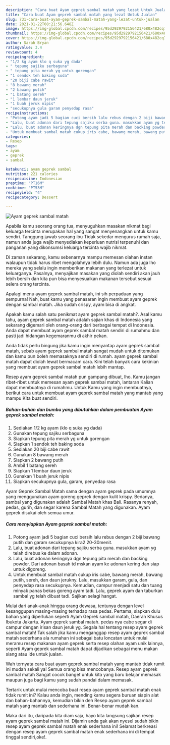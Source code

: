 ```yaml
---
description: "Cara buat Ayam geprek sambal matah yang lezat Untuk Jualan"
title: "Cara buat Ayam geprek sambal matah yang lezat Untuk Jualan"
slug: 731-cara-buat-ayam-geprek-sambal-matah-yang-lezat-untuk-jualan
date: 2021-01-22T08:21:56.648Z
image: https://img-global.cpcdn.com/recipes/95d2929792156421/680x482cq70/ayam-geprek-sambal-matah-foto-resep-utama.jpg
thumbnail: https://img-global.cpcdn.com/recipes/95d2929792156421/680x482cq70/ayam-geprek-sambal-matah-foto-resep-utama.jpg
cover: https://img-global.cpcdn.com/recipes/95d2929792156421/680x482cq70/ayam-geprek-sambal-matah-foto-resep-utama.jpg
author: Sarah Bryan
ratingvalue: 3.4
reviewcount: 4
recipeingredient:
- "1/2 kg ayam klo q suka yg dada"
- " tepung sajiku serbaguna"
- " tepung pita merah yg untuk gorengan"
- "1 sendok teh baking soda"
- "20 biji cabe rawit"
- "8 bawang merah"
- "2 bawang putih"
- "1 batang sereh"
- "1 lembar daun jeruk"
- "1 buah jeruk nipis"
- "secukupnya gula garam penyedap rasa"
recipeinstructions:
- "Potong ayam jadi 5 bagian cuci bersih lalu rebus dengan 2 biji bawang putih dan garam secukupnya kira2 20-30menit."
- "Lalu, buat adonan dari tepung sajiku serba guna. masukkan ayam yg telah direbus ke dalam adonan."
- "Lalu, buat adonan keringnya dgn tepung pita merah dan backing powder. Dari adonan basah td mskan ayam ke adonan kering dan siap untuk digoreng."
- "Untuk membuat sambal matah cukup iris cabe, bawang merah, bawang putih, sereh, dan daun jerukny. Lalu, masukkan garam, gula, dan penyedap rasa secukupnya. Kemudian, campur menjadi satu dan tuang minyak panas bekas goreng ayam tadi. Lalu, geprek ayam dan taburkan sambal yg telah dibuat tadi. Sajikan selagi hangat."
categories:
- Resep
tags:
- ayam
- geprek
- sambal

katakunci: ayam geprek sambal 
nutrition: 221 calories
recipecuisine: Indonesian
preptime: "PT16M"
cooktime: "PT53M"
recipeyield: "4"
recipecategory: Dessert

---
```



![Ayam geprek sambal matah](https://img-global.cpcdn.com/recipes/95d2929792156421/680x482cq70/ayam-geprek-sambal-matah-foto-resep-utama.jpg)

Apabila kamu seorang orang tua, menyuguhkan masakan nikmat bagi keluarga tercinta merupakan hal yang sangat menyenangkan untuk kamu sendiri. Tanggung jawab seorang ibu Tidak sekedar mengurus rumah saja, namun anda juga wajib menyediakan keperluan nutrisi terpenuhi dan panganan yang dikonsumsi keluarga tercinta wajib nikmat.

Di zaman  sekarang, kamu sebenarnya mampu memesan olahan instan walaupun tidak harus ribet mengolahnya lebih dulu. Namun ada juga lho mereka yang selalu ingin memberikan makanan yang terlezat untuk keluarganya. Pasalnya, menyajikan masakan yang diolah sendiri akan jauh lebih bersih dan kita pun bisa menyesuaikan makanan tersebut sesuai selera orang tercinta. 

Apalagi menu ayam geprek sambal matah, ini sih perpaduan yang sempurna! Nah, buat kamu yang penasaran ingin membuat ayam geprek dengan sambal matah. Jika sudah crispy, ayam bisa di angkat.

Apakah kamu salah satu penikmat ayam geprek sambal matah?. Asal kamu tahu, ayam geprek sambal matah adalah sajian khas di Indonesia yang sekarang digemari oleh orang-orang dari berbagai tempat di Indonesia. Anda dapat membuat ayam geprek sambal matah sendiri di rumahmu dan pasti jadi hidangan kegemaranmu di akhir pekan.

Anda tidak perlu bingung jika kamu ingin menyantap ayam geprek sambal matah, sebab ayam geprek sambal matah sangat mudah untuk ditemukan dan kamu pun boleh memasaknya sendiri di rumah. ayam geprek sambal matah dapat diolah lewat bermacam cara. Kini telah banyak cara kekinian yang membuat ayam geprek sambal matah lebih mantap.

Resep ayam geprek sambal matah pun gampang dibuat, lho. Kamu jangan ribet-ribet untuk memesan ayam geprek sambal matah, lantaran Kalian dapat membuatnya di rumahmu. Untuk Kamu yang ingin membuatnya, berikut cara untuk membuat ayam geprek sambal matah yang mantab yang mampu Kita buat sendiri.

<!--inarticleads1-->

##### Bahan-bahan dan bumbu yang dibutuhkan dalam pembuatan Ayam geprek sambal matah:

1. Sediakan 1/2 kg ayam (klo q suka yg dada)
1. Gunakan  tepung sajiku serbaguna
1. Siapkan  tepung pita merah yg untuk gorengan
1. Siapkan 1 sendok teh baking soda
1. Sediakan 20 biji cabe rawit
1. Gunakan 8 bawang merah
1. Siapkan 2 bawang putih
1. Ambil 1 batang sereh
1. Siapkan 1 lembar daun jeruk
1. Gunakan 1 buah jeruk nipis
1. Siapkan secukupnya gula, garam, penyedap rasa


Ayam Geprek Sambal Matah sama dengan ayam geprek pada umumnya yang menggunakan ayam goreng geprek dengan kulit krispy. Bedanya, sambal yang digunakan adalah Sambal Matah khas Bali. Rasanya renyah, pedas, gurih, dan segar karena Sambal Matah yang digunakan. Ayam geprek disukai oleh semua umur. 

<!--inarticleads2-->

##### Cara menyiapkan Ayam geprek sambal matah:

1. Potong ayam jadi 5 bagian cuci bersih lalu rebus dengan 2 biji bawang putih dan garam secukupnya kira2 20-30menit.
1. Lalu, buat adonan dari tepung sajiku serba guna. masukkan ayam yg telah direbus ke dalam adonan.
1. Lalu, buat adonan keringnya dgn tepung pita merah dan backing powder. Dari adonan basah td mskan ayam ke adonan kering dan siap untuk digoreng.
1. Untuk membuat sambal matah cukup iris cabe, bawang merah, bawang putih, sereh, dan daun jerukny. Lalu, masukkan garam, gula, dan penyedap rasa secukupnya. Kemudian, campur menjadi satu dan tuang minyak panas bekas goreng ayam tadi. Lalu, geprek ayam dan taburkan sambal yg telah dibuat tadi. Sajikan selagi hangat.


Mulai dari anak-anak hingga orang dewasa, tentunya dengan level kesanggupan masing-masing terhadap rasa pedas. Pertama, siapkan dulu bahan yang diperlukan seperti Ayam Geprek sambal matah, Daerah Khusus Ibukota Jakarta. Ayam geprek sambal matah. pedas nya cabe segar di campur dengan irisan daun jeruk yg. Segala hal tentang resep ayam geprek sambal matah! Tak salah jika kamu menganggap resep ayam geprek sambal matah sederhana ala rumahan ini sebagai batu loncatan untuk mulai meramu resep makanan ayam geprek serta resep olahan ayam unik lainnya, seperti  Ayam geprek sambal matah dapat dijadikan sebagai menu makan siang atau ide untuk jualan. 

Wah ternyata cara buat ayam geprek sambal matah yang mantab tidak rumit ini mudah sekali ya! Semua orang bisa mencobanya. Resep ayam geprek sambal matah Sangat cocok banget untuk kita yang baru belajar memasak maupun juga bagi kamu yang sudah pandai dalam memasak.

Tertarik untuk mulai mencoba buat resep ayam geprek sambal matah enak tidak rumit ini? Kalau anda ingin, mending kamu segera buruan siapin alat dan bahan-bahannya, kemudian bikin deh Resep ayam geprek sambal matah yang mantab dan sederhana ini. Benar-benar mudah kan. 

Maka dari itu, daripada kita diam saja, hayo kita langsung sajikan resep ayam geprek sambal matah ini. Dijamin anda gak akan nyesel sudah bikin resep ayam geprek sambal matah enak sederhana ini! Selamat berkreasi dengan resep ayam geprek sambal matah enak sederhana ini di tempat tinggal sendiri,oke!.

